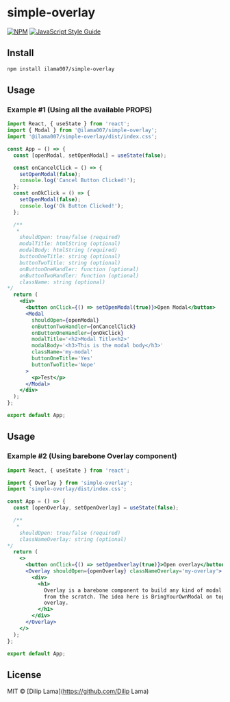# simple-overlay

[![NPM](https://img.shields.io/npm/v/simple-overlay.svg)](https://www.npmjs.com/package/simple-overlay) [![JavaScript Style Guide](https://img.shields.io/badge/code_style-standard-brightgreen.svg)](https://standardjs.com)

## Install

```bash
npm install ilama007/simple-overlay
```

## Usage

### Example #1 (Using all the available PROPS)

```jsx
import React, { useState } from 'react';
import { Modal } from '@ilama007/simple-overlay';
import '@ilama007/simple-overlay/dist/index.css';

const App = () => {
  const [openModal, setOpenModal] = useState(false);

  const onCancelClick = () => {
    setOpenModal(false);
    console.log('Cancel Button Clicked!');
  };
  const onOkClick = () => {
    setOpenModal(false);
    console.log('Ok Button Clicked!');
  };

  /**
   * 
    shouldOpen: true/false (required)
    modalTitle: htmlString (optional)
    modalBody: htmlString (required)
    buttonOneTitle: string (optional)
    buttonTwoTitle: string (optional)
    onButtonOneHandler: function (optional)
    onButtonTwoHandler: function (optional)
    className: string (optional)
*/
  return (
    <div>
      <button onClick={() => setOpenModal(true)}>Open Modal</button>
      <Modal
        shouldOpen={openModal}
        onButtonTwoHandler={onCancelClick}
        onButtonOneHandler={onOkClick}
        modalTitle='<h2>Modal Title<h2>'
        modalBody='<h3>This is the modal body</h3>'
        className='my-modal'
        buttonOneTitle='Yes'
        buttonTwoTitle='Nope'
      >
        <p>Test</p>
      </Modal>
    </div>
  );
};

export default App;
```

## Usage

### Example #2 (Using barebone Overlay component)

```jsx
import React, { useState } from 'react';

import { Overlay } from 'simple-overlay';
import 'simple-overlay/dist/index.css';

const App = () => {
  const [openOverlay, setOpenOverlay] = useState(false);

  /**
   * 
    shouldOpen: true/false (required)
    classNameOverlay: string (optional)
*/
  return (
    <>
      <button onClick={() => setOpenOverlay(true)}>Open overlay</button>
      <Overlay shouldOpen={openOverlay} classNameOverlay='my-overlay'>
        <div>
          <h1>
            Overlay is a barebone component to build any kind of modal component
            from the scratch. The idea here is BringYourOwnModal on top of the
            overlay.
          </h1>
        </div>
      </Overlay>
    </>
  );
};

export default App;
```

## License

MIT © [Dilip Lama](https://github.com/Dilip Lama)
